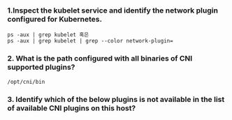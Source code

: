 ### 1.Inspect the kubelet service and identify the network plugin configured for Kubernetes.

```
ps -aux | grep kubelet 혹은
ps -aux | grep kubelet | grep --color network-plugin=
```

### 2. What is the path configured with all binaries of CNI supported plugins?

```
/opt/cni/bin
```

### 3. Identify which of the below plugins is not available in the list of available CNI plugins on this host?
